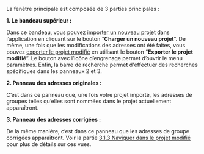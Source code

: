 La fenêtre principale est composée de 3 parties principales : 


**1. Le bandeau supérieur :**

Dans ce bandeau, vous pouvez [importer un nouveau projet](#importer-nouveau-projet) dans l’application en cliquant sur le bouton “**Charger un nouveau projet**”. De même, une fois que les modifications des adresses ont été faites, vous pouvez [exporter le projet modifié](#exporter-projet) en utilisant le bouton “**Exporter le projet modifié**”. Le bouton avec l’icône d’engrenage permet d’ouvrir le menu paramètres. Enfin, la barre de recherche permet d'effectuer des recherches spécifiques dans les panneaux 2 et 3. 

**2. Panneau des adresses originales :**

C’est dans ce panneau que, une fois votre projet importé, les adresses de groupes telles qu’elles sont nommées dans le projet actuellement apparaîtront. 

**3. Panneau des adresses corrigées :**

De la même manière, c’est dans ce panneau que les adresses de groupe corrigées apparaîtront. Voir la partie [3.1.3 Naviguer dans le projet modifié](#naviger-projet) pour plus de détails sur ces vues. 
